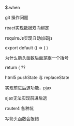 $.when

git 操作问题


react实现数据双向绑定


requireJs实现自动加载js

export default () => (
  <Router history={hashHistory}>
    <Route path="/" component={App} onEnter={isLogin}>
      <IndexRoute component={Welcome} />
      <Route path="/table" getComponent={table} />
      <Route path="/echarts" getComponent={echarts} />
      <Route path="/editor" getComponent={editor} />
      <Route path="/chat" getComponent={chat} />
    </Route>
    <Route path="/login" getComponent={Login} />
    <Route path="/register" getComponent={Register} />
  </Router>
)

为什么箭头函数后面是跟一个括号

return (   ??

html5 pushState 与 replaceState

实现前进后退功能，pjax

ajax无法实现前进后退

router4 各种坑

写箭头函数会报错
